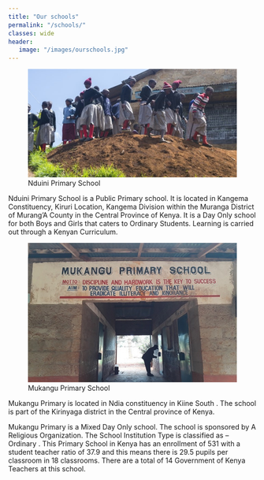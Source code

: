 ```yaml
---
title: "Our schools"
permalink: "/schools/"
classes: wide
header:
   image: "/images/ourschools.jpg"
---
```


<figure>
    <a href="/images/school1.jpg"><img src="/images/school1.jpg"></a>
    <figcaption>Nduini Primary School</figcaption>
</figure>

Nduini Primary School is a Public Primary school. It is located in Kangema Constituency, Kiruri Location, Kangema Division within the Muranga District of Murang’A County in the Central Province of Kenya. It is a Day Only school for both Boys and Girls that caters to Ordinary Students. Learning is carried out through a Kenyan Curriculum.

<figure>
    <a href="/images/school2.jpg"><img src="/images/school2.jpg"></a>
    <figcaption>Mukangu Primary School</figcaption>
</figure>

Mukangu Primary is located in Ndia constituency in Kiine South . The school is part of the Kirinyaga district in the Central province of Kenya.

Mukangu Primary is a Mixed Day Only school. The school is sponsored by A Religious Organization. The School Institution Type is classified as – Ordinary . This Primary School in Kenya has an enrollment of 531 with a student teacher ratio of 37.9 and this means there is 29.5 pupils per classroom in 18 classrooms. There are a total of 14 Government of Kenya Teachers at this school.